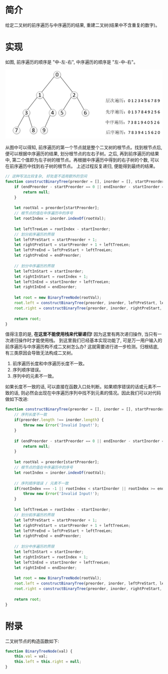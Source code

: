 # 简介
给定二叉树的前序遍历与中序遍历的结果, 重建二叉树(结果中不含重复的数字)。

# 实现
如图, 前序遍历的顺序是 "中-左-右", 中序遍历的顺序是 "左-中-右"。

![二叉树的遍历](../images/06-01.jpg)

从图中可以得知, 前序遍历的第一个节点就是整个二叉树的根节点。找到根节点后, 便可以根据中序遍历的结果, 划分根节点的左右子树。之后, 再到前序遍历的结果中, 第二个值即为左子树的根节点。再根据中序遍历中得到的右子树的个数, 可以在前序遍历中找到右子树的根节点。
上述过程反复递归, 便能得到最终的结果。

```js
// 这种写法比较复杂, 好处是不适用额外的空间
function constructBinaryTree(preorder = [], inorder = [], startPreorder = 0, endPreorder = preorder.length, startInorder = 0, endInorder = inorder.length) {
    if (endPreorder - startPreorder == 0 || endInorder - startInorder == 0 || !preorder || !inorder) {
        return null;
    }

    let rootVal = preorder[startPreorder];
    // 根节点的值在中序遍历中的序号
    let rootIndex = inorder.indexOf(rootVal);

    let leftTreeLen = rootIndex - startInorder;
    // 划分前序遍历的界限
    let leftPreStart = startPreorder + 1;
    let rightPreStart = startPreorder + 1 + leftTreeLen;
    let leftPreEnd = leftPreStart + leftTreeLen;
    let rightPreEnd = endPreorder;

    // 划分中序遍历的界限
    let leftInStart = startInorder;
    let rightInStart = rootIndex + 1;
    let leftInEnd = startInorder + leftTreeLen;
    let rightInEnd = endInorder;

    let root = new BinaryTreeNode(rootVal);
    root.left = constructBinaryTree(preorder, inorder, leftPreStart, leftPreEnd, leftInStart, leftInEnd);
    root.right = constructBinaryTree(preorder, inorder, rightPreStart, rightPreEnd, rightInStart, rightInEnd);

    return root;
}
```
值得注意的是, **在这里不能使用栈来代替递归!** 因为这里有两次递归操作, 当只有一次递归操作时才能使用栈。
到这里我们已经基本实现功能了, 可是万一用户输入的前序遍历与中序遍历构不成二叉树怎么办? 这就需要进行进一步检测。归根结底, 有三类原因会导致无法构成二叉树。

1. 前序遍历长度和中序遍历长度不一致。
2. 序列顺序错误。
3. 序列中的元素不一致。

如果长度不一致的话, 可以直接在函数入口处判断。如果顺序错误的话或元素不一致的话, 则必然会出现在中序遍历序列中找不到元素的情况。因此我们可以对代码做如下改进:

```js
function constructBinaryTree(preorder = [], inorder = [], startPreorder = 0, endPreorder = preorder.length, startInorder = 0, endInorder = inorder.length) {
    // 序列长度不一致
    if(preorder.length !== inorder.length) {
        throw new Error('Invalid Input!');
    }

    if (endPreorder - startPreorder == 0 || endInorder - startInorder == 0 || !preorder || !inorder) {
        return null;
    }

    let rootVal = preorder[startPreorder];
    // 根节点的值在中序遍历中的序号
    let rootIndex = inorder.indexOf(rootVal);

    // 序列顺序错误 / 元素不一致
    if(rootIndex === -1 || rootIndex < startInorder || rootIndex >= endInorder) {
        throw new Error('Invalid Input!');
    }

    let leftTreeLen = rootIndex - startInorder;
    // 划分前序遍历的界限
    let leftPreStart = startPreorder + 1;
    let rightPreStart = startPreorder + 1 + leftTreeLen;
    let leftPreEnd = leftPreStart + leftTreeLen;
    let rightPreEnd = endPreorder;

    // 划分中序遍历的界限
    let leftInStart = startInorder;
    let rightInStart = rootIndex + 1;
    let leftInEnd = startInorder + leftTreeLen;
    let rightInEnd = endInorder;

    let root = new BinaryTreeNode(rootVal);
    root.left = constructBinaryTree(preorder, inorder, leftPreStart, leftPreEnd, leftInStart, leftInEnd);
    root.right = constructBinaryTree(preorder, inorder, rightPreStart, rightPreEnd, rightInStart, rightInEnd);

    return root;
}
```

# 附录
二叉树节点的构造函数如下:
```js
function BinaryTreeNode(val) {
    this.val = val;
    this.left = this.right = null;
}
```